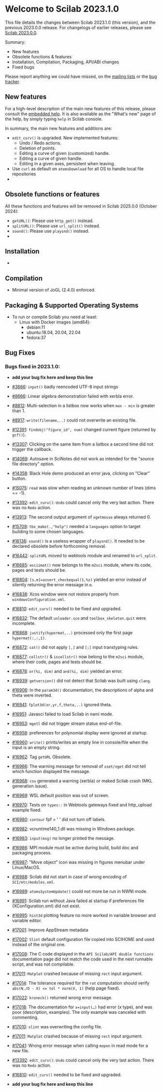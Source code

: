 Welcome to Scilab 2023.1.0
==========================

This file details the changes between Scilab 2023.1.0 (this version), and the previous 2023.0.0 release.
For changelogs of earlier releases, please see [Scilab 2023.0.0][1].

Summary:
- New features
- Obsolete functions & features
- Installation, Compilation, Packaging, API/ABI changes
- Fixed bugs

Please report anything we could have missed, on the [mailing lists][2] or the [bug tracker][3].

[1]: https://help.scilab.org/docs/2023.0.0/en_US/CHANGES.html
[2]: https://www.scilab.org/about/community/mailing-lists
[3]: https://gitlab.com/scilab/scilab/-/issues


New features
------------

For a high-level description of the main new features of this release, please consult the [embedded help][4]. It is also available as the "What's new" page of the help, by simply typing `help` in Scilab console.

[4]: modules/helptools/data/pages/homepage-en_US.html

In summary, the main new features and additions are:
* `edit_curv()` is upgraded. New implemented features:
  - Undo / Redo actions.
  - Deletion of points.
  - Editing a curve of given (customized) handle.
  - Editing a curve of given handle.
  - Editing in a given axes, persistent when leaving.
* Use `curl` as default on `atomsDownload` for all OS to handle local file repositories
* <TODO>

Obsolete functions or features
------------------------------

All these functions and features will be removed in Scilab 2025.0.0 (October 2024):
* `getURL()`: Please use `http_get()` instead.
* `splitURL()`: Please use `url_split()` instead.
* `sound()`: Please use `playsnd()` instead.
* <TODO>


Installation
------------

* <TODO>


Compilation
-----------

* Minimal version of JoGL (2.4.0) enforced.


Packaging & Supported Operating Systems
---------------------------------------

* To run or compile Scilab you need at least:
  - Linux with Docker images (amd64):
     - debian:11
     - ubuntu:18.04, 20.04, 22.04
     - fedora:37


Bug Fixes
---------
### Bugs fixed in 2023.1.0:

* __add your bug fix here and keep this line__
* [#3666](https://gitlab.com/scilab/scilab/-/issues/3666): `input()` badly reencoded UTF-8 input strings
* [#8666](https://gitlab.com/scilab/scilab/-/issues/8666): Linear algebra demonstration failed with xerbla error.
* [#8812](https://gitlab.com/scilab/scilab/-/issues/8812): Multi-selection in a listbox now works when `max - min` is greater than 1.
* [#8917](https://gitlab.com/scilab/scilab/-/issues/8917): `write(filename,..)` could not overwrite an existing file.
* [#12391](https://gitlab.com/scilab/scilab/-/issues/12391): `findobj("figure_id", num)` changed current figure (returned by `gcf()`).
* [#13307](https://gitlab.com/scilab/scilab/-/issues/13307): Clicking on the same item from a listbox a second time did not trigger the callback.
* [#14069](https://gitlab.com/scilab/scilab/-/issues/14069): Autosave in SciNotes did not work as intended for the "source file directory" option.
* [#14358](https://gitlab.com/scilab/scilab/-/issues/14358): Black Hole demo produced an error java, clicking on "Clear" button.
* [#15075](https://gitlab.com/scilab/scilab/-/issues/15075): `read` was slow when reading an unknown number of lines (dims == -1).
* [#13392](https://gitlab.com/scilab/scilab/-/issues/13392): `edit_curv()`: `Undo` could cancel only the very last action. There was no `Redo` action.
* [#13913](https://gitlab.com/scilab/scilab/-/issues/13913): The second output argument of `xgetmouse` always returned 0.
* [#15709](https://gitlab.com/scilab/scilab/-/issues/15709): `tbx_make(.,"help")` needed a `languages` option to target building to some chosen languages.
* [#16136](https://gitlab.com/scilab/scilab/-/issues/16136): `sound()` is a useless wrapper of `playsnd()`. It needed to be declared obsolete before forthcoming removal.
* [#16442](https://gitlab.com/scilab/scilab/-/issues/16442): `splitURL` moved to webtools module and renamed to `url_split`.
* [#16685](https://gitlab.com/scilab/scilab/-/issues/16685): `asciimat()` now belongs to the `m2sci` module, where its code, pages and tests should be.
* [#16804](https://gitlab.com/scilab/scilab/-/issues/16804): `[s,m]=assert_checkequal(1,%z)` yielded an error instead of silently returning the error message in `m`.
* [#16838](https://gitlab.com/scilab/scilab/-/issues/16838): Xcos window were not restore properly from `windowsConfiguration.xml`. 
* [#16810](https://gitlab.com/scilab/scilab/-/issues/16810): `edit_curv()` needed to be fixed and upgraded.
* [#16832](https://gitlab.com/scilab/scilab/-/issues/16832): The default `unloader.sce` and `toolbox_skeleton.quit` were incomplete.
* [#16868](https://gitlab.com/scilab/scilab/-/issues/16868): `justify(hypermat,..)` processed only the first page `hypermat(:,:,1)`.
* [#16872](https://gitlab.com/scilab/scilab/-/issues/16872): `cat()` did not apply `[,]` and `[;]` input transtyping rules.
* [#16877](https://gitlab.com/scilab/scilab/-/issues/16877): `cellstr()` & `iscellstr()` now belong to the `m2sci` module, where their code, pages and tests should be.
* [#16878](https://gitlab.com/scilab/scilab/-/issues/16878): `or(%i, dim)` and `and(%i, dim)` yielded an error.
* [#16939](https://gitlab.com/scilab/scilab/-/issues/16993): `getversion()` did not detect that Scilab was built using `clang`.
* [#16906](https://gitlab.com/scilab/scilab/-/issues/16906): In the `param3d()` documentation, the descriptions of alpha and theta were inverted.
* [#16941](https://gitlab.com/scilab/scilab/-/issues/16941): `fplot3d(xr,yr,f,theta,..)` ignored theta.
* [#16951](https://gitlab.com/scilab/scilab/-/issues/16951): Javasci failed to load Scilab in nwni mode.
* [#16953](https://gitlab.com/scilab/scilab/-/issues/16953): `mgetl` did not trigger stream status end-of-file.
* [#16958](https://gitlab.com/scilab/scilab/-/issues/16958): preferences for polynomial display were ignored at startup.
* [#16960](https://gitlab.com/scilab/scilab/-/issues/16960): `write()` prints/writes an empty line in console/file when the input is an empty string.
* [#16962](https://gitlab.com/scilab/scilab/-/issues/16962): Tag `getURL` Obsolete.
* [#16966](https://gitlab.com/scilab/scilab/-/issues/16966): The warning message for removal of `xset/xget` did not tell which function displayed the message.
* [#16968](https://gitlab.com/scilab/scilab/-/issues/16968): `cov` generated a warning (xerbla) or maked Scilab crash (MKL generation issue).
* [#16969](https://gitlab.com/scilab/scilab/-/issues/16969): WSL default position was out of screen.
* [#16970](https://gitlab.com/scilab/scilab/-/issues/16970): Tests on `types::` in Webtools gateways fixed and http_upload example fixed.
* [#16980](https://gitlab.com/scilab/scilab/-/issues/16980): `contour` fpf = ' ' did not turn off labels.
* [#16982](https://gitlab.com/scilab/scilab/-/issues/16982): vcruntime140_1.dll was missing in Windows package.
* [#16983](https://gitlab.com/scilab/scilab/-/issues/16983): `input(msg)` no longer printed the message.
* [#16986](https://gitlab.com/scilab/scilab/-/issues/16986): MPI module must be active during build, build doc and packaging process.
* [#16987](https://gitlab.com/scilab/scilab/-/issues/16987): "Move object" icon was missing in figures menubar under Linux/MacOS.
* [#16988](https://gitlab.com/scilab/scilab/-/issues/16988): Scilab did not start in case of wrong encoding of `SCI/etc/modules.xml`.
* [#16989](https://gitlab.com/scilab/scilab/-/issues/16989): `atomsSystemUpdate()` could not more be run in NWNI mode.
* [#16991](https://gitlab.com/scilab/scilab/-/issues/16991): Scilab run without Java failed at startup if preferences file (XConfiguration.xml) did not exist.
* [#16995](https://gitlab.com/scilab/scilab/-/issues/16995): `hist3d` plotting feature no more worked in variable browser and variable editor.
* [#17001](https://gitlab.com/scilab/scilab/-/issues/17001): Improve AppStream metadata
* [#17002](https://gitlab.com/scilab/scilab/-/issues/17002): `Slint` default configuration file copied into SCIHOME and used instead of the original one.
* [#17008](https://gitlab.com/scilab/scilab/-/issues/17008): The C code displayed in the `API Scilab/API double functions` documentation page did not match the code used in the next runnable script, and was not compilable.
* [#17011](https://gitlab.com/scilab/scilab/-/issues/17011): `Matplot` crashed because of missing `rect` input argument.
* [#17014](https://gitlab.com/scilab/scilab/-/issues/17014): The tolerance required for the `rat` computation should verify `abs(N./D - X) <= tol * norm(X, 1)` (help page fixed).
* [#17022](https://gitlab.com/scilab/scilab/-/issues/17022): `kroneck()` returned wrong error message.
* [#17018](https://gitlab.com/scilab/scilab/-/issues/17018): The documentation for `x=input(…)` had error (x type), and was poor (description, examples). The only example was canceled with commenting.
* [#17010](https://gitlab.com/scilab/scilab/-/issues/17010): `slint` was overwriting the config file.
* [#17011](https://gitlab.com/scilab/scilab/-/issues/17011): `Matplot` crashed because of missing `rect` input argument.
* [#17041](https://gitlab.com/scilab/scilab/-/issues/17041): Wrong error message when calling `mopen` in read mode for a new file.
* [#13392](https://gitlab.com/scilab/scilab/-/issues/13392): `edit_curv()`: `Undo` could cancel only the very last action. There was no `Redo` action.
* [#16810](https://gitlab.com/scilab/scilab/-/issues/16810): `edit_curv()` needed to be fixed and upgraded.

* __add your bug fix here and keep this line__
